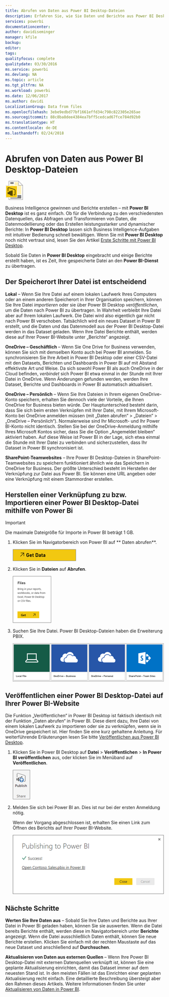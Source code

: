 ```yaml
---
title: Abrufen von Daten aus Power BI Desktop-Dateien
description: Erfahren Sie, wie Sie Daten und Berichte aus Power BI Desktop in Power BI abrufen.
services: powerbi
documentationcenter: 
author: davidiseminger
manager: kfile
backup: 
editor: 
tags: 
qualityfocus: complete
qualitydate: 03/30/2016
ms.service: powerbi
ms.devlang: NA
ms.topic: article
ms.tgt_pltfrm: NA
ms.workload: powerbi
ms.date: 12/06/2017
ms.author: davidi
LocalizationGroup: Data from files
ms.openlocfilehash: 3ebe9edbd77bf1661effd34c798c822305e265ae
ms.sourcegitcommit: 88c8ba8dee4384ea7bff5cedcad67fce784d92b0
ms.translationtype: HT
ms.contentlocale: de-DE
ms.lasthandoff: 02/24/2018
---
```

# <a name="get-data-from-power-bi-desktop-files"></a>Abrufen von Daten aus Power BI Desktop-Dateien
![](media/service-desktop-files/pbid_file_icon.png)

Business Intelligence gewinnen und Berichte erstellen – mit **Power BI Desktop** ist es ganz einfach. Ob für die Verbindung zu den verschiedensten Datenquellen, das Abfragen und Transformieren von Daten, die Datenmodellierung oder das Erstellen leistungsstarker und dynamischer Berichte: In **Power BI Desktop** lassen sich Business Intelligence-Aufgaben mit intuitiver Bedienung schnell bewältigen. Wenn Sie mit **Power BI Desktop** noch nicht vertraut sind, lesen Sie den Artikel [Erste Schritte mit Power BI Desktop](desktop-getting-started.md).

Sobald Sie Daten in **Power BI Desktop** eingebracht und einige Berichte erstellt haben, ist es Zeit, Ihre gespeicherte Datei an den **Power BI-Dienst** zu übertragen.

## <a name="where-your-file-is-saved-makes-a-difference"></a>Der Speicherort Ihrer Datei ist entscheidend
**Lokal** – Wenn Sie Ihre Datei auf einem lokalen Laufwerk Ihres Computers oder an einem anderen Speicherort in Ihrer Organisation speichern, können Sie Ihre Datei *importieren* oder sie über Power BI Desktop *veröffentlichen*, um die Daten nach Power BI zu übertragen. In Wahrheit verbleibt Ihre Datei aber auf Ihrem lokalen Laufwerk. Die Datei wird also eigentlich gar nicht nach Power BI verschoben. Tatsächlich wird ein neues Dataset in Power BI erstellt, und die Daten und das Datenmodell aus der Power BI Desktop-Datei werden in das Dataset geladen. Wenn Ihre Datei Berichte enthält, werden diese auf Ihrer Power BI-Website unter „Berichte“ angezeigt.

**OneDrive – Geschäftlich** – Wenn Sie One Drive for Business verwenden, können Sie sich mit demselben Konto auch bei Power BI anmelden. So synchronisieren Sie Ihre Arbeit in Power BI Desktop oder einer CSV-Datei mit den Datasets, Berichten und Dashboards in Power BI auf mit Abstand effektivste Art und Weise. Da sich sowohl Power BI als auch OneDrive in der Cloud befinden, *verbindet* sich Power BI etwa einmal in der Stunde mit Ihrer Datei in OneDrive. Wenn Änderungen gefunden werden, werden Ihre Dataset, Berichte und Dashboards in Power BI automatisch aktualisiert.

**OneDrive – Persönlich** – Wenn Sie Ihre Dateien in Ihrem eigenen OneDrive-Konto speichern, erhalten Sie dennoch viele der Vorteile, die Ihnen OneDrive for Business bieten würde. Der Hauptunterschied besteht darin, dass Sie sich beim ersten Verknüpfen mit Ihrer Datei, mit Ihrem Microsoft-Konto bei OneDrive anmelden müssen (mit „Daten abrufen“ > „Dateien“ > „OneDrive – Persönlich“). Normalerweise sind Ihr Microsoft- und Ihr Power BI-Konto nicht identisch. Stellen Sie bei der OneDrive-Anmeldung mithilfe Ihres Microsoft Kontos sicher, dass Sie die Option „Angemeldet bleiben“ aktiviert haben. Auf diese Weise ist Power BI in der Lage, sich etwa einmal die Stunde mit Ihrer Datei zu verbinden und sicherzustellen, dass Ihr Dataset in Power BI synchronisiert ist.

**SharePoint-Teamwebsites** – Ihre Power BI Desktop-Dateien in SharePoint-Teamwebsites zu speichern funktioniert ähnlich wie das Speichern in OneDrive for Business. Der größte Unterschied besteht im Herstellen der Verknüpfung zur Datei aus Power BI. Sie können eine URL angeben oder eine Verknüpfung mit einem Stammordner erstellen.

## <a name="import-or-connect-to-a-power-bi-desktop-file-from-power-bi"></a>Herstellen einer Verknüpfung zu bzw. Importieren einer Power BI Desktop-Datei mithilfe von Power Bi
>[!IMPORTANT]
>Die maximale Dateigröße für Importe in Power BI beträgt 1 GB.

1. Klicken Sie im Navigatorbereich von Power BI auf ** Daten abrufen**.
   
   ![](media/service-desktop-files/pbid_get_data_button.png)
2. Klicken Sie in **Dateien** auf **Abrufen**.
   
   ![](media/service-desktop-files/pbid_files_get.png)
3. Suchen Sie Ihre Datei. Power BI Desktop-Dateien haben die Erweiterung PBIX.
   
   ![](media/service-desktop-files/pbid_find_your_file.png)

## <a name="publish-a-file-from-power-bi-desktop-to-your-power-bi-site"></a>Veröffentlichen einer Power BI Desktop-Datei auf Ihrer Power BI-Website
Die Funktion „Veröffentlichen“ in Power BI Desktop ist faktisch identisch mit der Funktion „Daten abrufen“ in Power BI. Diese dient dazu, Ihre Datei von einem lokalen Laufwerk zu importieren oder sie zu verknüpfen, wenn sie in OneDrive gespeichert ist.  Hier finden Sie eine kurz gehaltene Anleitung. Für weiterführende Erläuterungen lesen Sie bitte [Veröffentlichen aus Power BI Desktop](desktop-upload-desktop-files.md).

1. Klicken Sie in Power BI Desktop auf **Datei** > **Veröffentlichen** > **In Power BI veröffentlichen** aus, oder klicken Sie im Menüband auf **Veröffentlichen**.
   
   ![](media/service-desktop-files/pbid_publish.png)
2. Melden Sie sich bei Power BI an. Dies ist nur bei der ersten Anmeldung nötig.
   
   Wenn der Vorgang abgeschlossen ist, erhalten Sie einen Link zum Öffnen des Berichts auf Ihrer Power BI-Website.
   
   ![](media/service-desktop-files/pbid_publishing.png)

## <a name="next-steps"></a>Nächste Schritte
**Werten Sie Ihre Daten aus** – Sobald Sie Ihre Daten und Berichte aus Ihrer Datei in Power BI geladen haben, können Sie sie auswerten. Wenn die Datei bereits Berichte enthält, werden diese im Navigatorbereich unter **Berichte** angezeigt. Wenn die Datei ausschließlich Daten enthält, können Sie neue Berichte erstellen. Klicken Sie einfach mit der rechten Maustaste auf das neue Dataset und anschließend auf **Durchsuchen**.

**Aktualisieren von Daten aus externen Quellen** – Wenn Ihre Power BI Desktop-Datei mit externen Datenquellen verknüpft ist, können Sie eine geplante Aktualisierung einrichten, damit das Dataset immer auf dem neuesten Stand ist. In den meisten Fällen ist das Einrichten einer geplanten Aktualisierung recht einfach. Eine detaillierte Beschreibung übersteigt aber den Rahmen dieses Artikels. Weitere Informationen finden Sie unter [Aktualisieren von Daten in Power BI](refresh-data.md).

